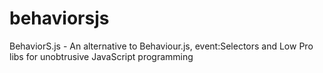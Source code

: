 # behaviorsjs
BehaviorS.js - An alternative to Behaviour.js, event:Selectors and Low Pro libs for unobtrusive JavaScript programming
